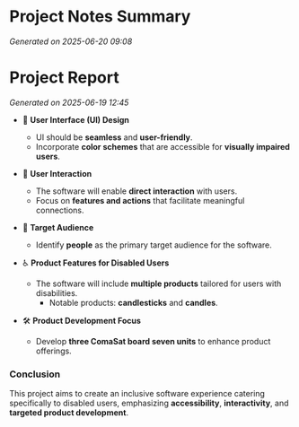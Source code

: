 # Project Notes Summary

*Generated on 2025-06-20 09:08*

# Project Report

*Generated on 2025-06-19 12:45*

- 🎨 **User Interface (UI) Design**
  - UI should be **seamless** and **user-friendly**.
  - Incorporate **color schemes** that are accessible for **visually impaired users**.

- 🤝 **User Interaction**
  - The software will enable **direct interaction** with users.
  - Focus on **features and actions** that facilitate meaningful connections.

- 🎯 **Target Audience**
  - Identify **people** as the primary target audience for the software.
  
- ♿ **Product Features for Disabled Users**
  - The software will include **multiple products** tailored for users with disabilities.
    - Notable products: **candlesticks** and **candles**.

- 🛠️ **Product Development Focus**
  - Develop **three ComaSat board seven units** to enhance product offerings.
  
### Conclusion
This project aims to create an inclusive software experience catering specifically to disabled users, emphasizing **accessibility**, **interactivity**, and **targeted product development**.